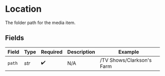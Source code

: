 # Location

The folder path for the media item.


## Fields

| Field                     | Type                      | Required                  | Description               | Example                   |
| ------------------------- | ------------------------- | ------------------------- | ------------------------- | ------------------------- |
| `path`                    | *str*                     | :heavy_check_mark:        | N/A                       | /TV Shows/Clarkson's Farm |